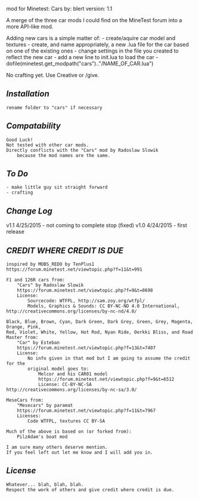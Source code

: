 mod for Minetest: Cars
by: blert
version: 1.1

A merge of the three car mods I could find on the MineTest forum into a more API-like mod.

Adding new cars is a simple matter of:
	- create/aquire car model and textures
	- create, and name appropriately, a new .lua file for the car based on one of the existing ones
		- change settings in the file you created to reflect the new car
	- add a new line to init.lua to load the car
		- dofile(minetest.get_modpath("cars").."/NAME_OF_CAR.lua")

No crafting yet. Use Creative or /give.

***Installation***
------------------
	rename folder to "cars" if necessary

***Compatability***
-------------------
	Good Luck!
	Not tested with other car mods.
	Directly conflicts with the "Cars" mod by Radoslaw Slowik
		because the mod names are the same.


***To Do***
-----------
	- make little guy sit straight forward
	- crafting


***Change Log***
----------------
v1.1 4/25/2015 - not coming to complete stop (fixed)
v1.0 4/24/2015 - first release


***CREDIT WHERE CREDIT IS DUE***
--------------------------------
	inspired by MOBS_REDO by TenPlus1
	https://forum.minetest.net/viewtopic.php?f=11&t=991

	F1 and 126R cars from:
		"Cars" by Radoslaw Slowik
		https://forum.minetest.net/viewtopic.php?f=9&t=8698
		License:
			Sourcecode: WTFPL, http://sam.zoy.org/wtfpl/
			Models, Graphics & Sounds: CC BY-NC-ND 4.0 International, http://creativecommons.org/licenses/by-nc-nd/4.0/

	Black, Blue, Brown, Cyan, Dark Green, Dark Grey, Green, Grey, Magenta, Orange, Pink,
	Red, Violet, White, Yellow, Hot Rod, Nyan Ride, Oerkki Bliss, and Road Master from:
		"Car" by Esteban
		https://forum.minetest.net/viewtopic.php?f=13&t=7407
		License:
			No info given in that mod but I am going to assume the credit for the
			original model goes to:
				Melcor and his CAR01 model
				https://forum.minetest.net/viewtopic.php?f=9&t=6512
				License: CC-BY-NC-SA http://creativecommons.org/licenses/by-nc-sa/3.0/

	MeseCars from:
		"Mesecars" by paramat
		https://forum.minetest.net/viewtopic.php?f=11&t=7967
		Licenses:
			Code WTFPL, textures CC BY-SA

	Much of the above is based on (or forked from):
		PilzAdam's boat mod

	I am sure many others deserve mention.
	If you feel left out let me know and I will add you in.


***License***
-------------
	Whatever... blah, blah, blah.
	Respect the work of others and give credit where credit is due.




